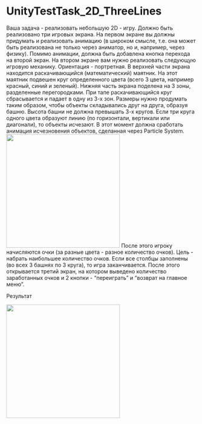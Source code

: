# UnityTestTask_2D_ThreeLines
Ваша задача - реализовать небольшую 2D - игру. Должно быть реализовано три игровых экрана.
На первом экране вы должны придумать и реализовать анимацию (в широком смысле, т.е. она может быть реализована не только через аниматор, но и, например, через физику). Помимо анимации, должна быть добавлена кнопка перехода на второй экран.
На втором экране вам нужно реализовать следующую игровую механику.
Ориентация - портретная. В верхней части экрана находится раскачивающийся (математический) маятник. На этот маятник подвешен круг определенного цвета (всего 3 цвета, например красный, синий и зеленый). Нижняя часть экрана поделена на 3 зоны, разделенные перегородками. 
При тапе раскачивающийся круг сбрасывается и падает в одну из 3-х зон. Размеры нужно продумать таким образом, чтобы объекты складывались друг на друга, образуя башню. Высота башни не должна превышать 3-х кругов.
Если три круга одного цвета образуют линию (по горизонтали, вертикали или диагонали), то объекты исчезают. В этот момент должна сработать анимация исчезновения объектов, сделанная через Particle System.
<img src="https://github.com/user-attachments/assets/bd7be891-17a4-44c9-84c1-c727b1b395de" width="300"/>
После этого игроку начисляются очки (за разные цвета - разное количество очков).
Цель - набрать наибольшее количество очков.
Если все столбцы заполнены (во всех 3 башнях по 3 круга), то игра заканчивается. После этого открывается третий экран, на котором выведено количество заработанных очков и 2 кнопки - “переиграть” и “возврат на главное меню”.

Результат

<img src="https://github.com/user-attachments/assets/1ac2e161-fcaf-4b0e-9b3e-308299f39243" width="300"/>

